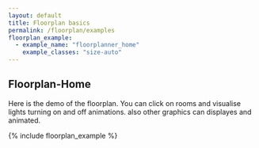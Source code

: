 ```yaml
---
layout: default
title: Floorplan basics
permalink: /floorplan/examples
floorplan_example:
  - example_name: "floorplanner_home"
    example_classes: "size-auto"
---
```


## Floorplan-Home

Here is the demo of the floorplan. You can click on rooms and visualise lights turning on and off animations. also other graphics can displayes and animated.

{% include floorplan_example %}
